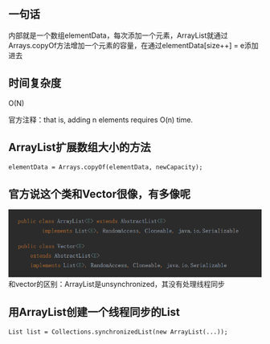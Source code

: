 ## 一句话
内部就是一个数组elementData，每次添加一个元素，ArrayList就通过Arrays.copyOf方法增加一个元素的容量，在通过elementData[size++] = e添加进去
## 时间复杂度
O(N) 

官方注释：that is, adding n elements requires O(n) time.
## ArrayList扩展数组大小的方法
```
elementData = Arrays.copyOf(elementData, newCapacity);
```
## 官方说这个类和Vector很像，有多像呢
![](https://github.com/negier/blog/blob/master/Pictures/ArrayList_and_Vector.png)
和vector的区别：ArrayList是unsynchronized，其没有处理线程同步
## 用ArrayList创建一个线程同步的List
```
List list = Collections.synchronizedList(new ArrayList(...));
```
